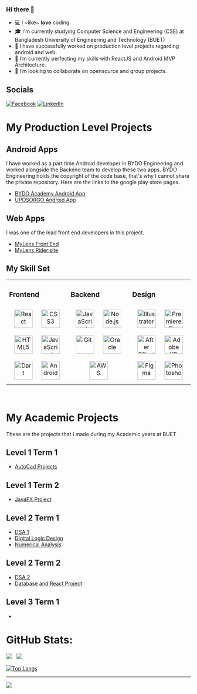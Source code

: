 ### Hi there 👋


- 💻 I ~like~ **love** coding
- 🎓 I'm currently studying Computer Science and Engineering (CSE) at Bangladesh University of Engineering and Technology (BUET)
- 👯 I have successfully worked on production level projects regarding android and web.
- 🌱 I’m currently perfecting my skills with ReactJS and Android MVP Architecture.
- 👯 I’m looking to collaborate on opensource and group projects.


## Socials
[![Facebook](https://img.shields.io/badge/Facebook-%231877F2.svg?logo=Facebook&logoColor=white)](https://www.facebook.com/anupbhowmik21/) [![LinkedIn](https://img.shields.io/badge/LinkedIn-%230077B5.svg?logo=linkedin&logoColor=white)](https://www.linkedin.com/in/anupbhowmik21/) 

# My Production Level Projects
## Android Apps
I have worked as a part time Android developer in BYDO Engineering and worked alongside the Backend team to develop these two apps. BYDO Engineering holds the copyright of the code base, that's why I cannot share the private repository. Here are the links to the google play store pages.
- [BYDO Academy Android App](https://play.google.com/store/apps/details?id=com.suffixit.bydo&hl=en&gl=US)
- [UPOSORGO Android App](https://play.google.com/store/apps/details?id=com.uposorgo.uposorgo&hl=en&gl=US)

## Web Apps
I was one of the lead front end developers in this project.
- [MyLens Front End](https://github.com/Anupznk/myLens-FrontEnd)
- [MyLens Rider site](https://github.com/Anupznk/mylens-rider)


## My Skill Set  
<table><tr><td valign="top" width="33%">

### Frontend  
<div align="center">  
<a href="https://reactjs.org/" target="_blank"><img style="margin: 10px" src="https://profilinator.rishav.dev/skills-assets/react-original-wordmark.svg" alt="React" height="50" /></a>  
<a href="https://www.w3schools.com/css/" target="_blank"><img style="margin: 10px" src="https://profilinator.rishav.dev/skills-assets/css3-original-wordmark.svg" alt="CSS3" height="50" /></a>  
<a href="https://en.wikipedia.org/wiki/HTML5" target="_blank"><img style="margin: 10px" src="https://profilinator.rishav.dev/skills-assets/html5-original-wordmark.svg" alt="HTML5" height="50" /></a>  
<a href="https://www.javascript.com/" target="_blank"><img style="margin: 10px" src="https://profilinator.rishav.dev/skills-assets/javascript-original.svg" alt="JavaScript" height="50" /></a>  
<a href="https://dart.dev/" target="_blank"><img style="margin: 10px" src="https://profilinator.rishav.dev/skills-assets/dartlang-icon.svg" alt="Dart" height="50" /></a>  
<a href="https://www.android.com/intl/en_in/" target="_blank"><img style="margin: 10px" src="https://profilinator.rishav.dev/skills-assets/android-original-wordmark.svg" alt="Android" height="50" /></a>  
</div>

</td><td valign="top" width="33%">



### Backend  
<div align="center">  
<a href="https://www.javascript.com/" target="_blank"><img style="margin: 10px" src="https://profilinator.rishav.dev/skills-assets/javascript-original.svg" alt="JavaScript" height="50" /></a>  
<a href="https://nodejs.org/" target="_blank"><img style="margin: 10px" src="https://profilinator.rishav.dev/skills-assets/nodejs-original-wordmark.svg" alt="Node.js" height="50" /></a>  
<a href="https://github.com/" target="_blank"><img style="margin: 10px" src="https://profilinator.rishav.dev/skills-assets/git-scm-icon.svg" alt="Git" height="50" /></a>  
<a href="https://www.oracle.com/in/index.html" target="_blank"><img style="margin: 10px" src="https://profilinator.rishav.dev/skills-assets/oracle-original.svg" alt="Oracle" height="50" /></a>  
<a href="https://aws.amazon.com/" target="_blank"><img style="margin: 10px" src="https://profilinator.rishav.dev/skills-assets/amazonwebservices-original-wordmark.svg" alt="AWS" height="50" /></a>  
</div>

</td><td valign="top" width="33%">



### Design  
<div align="center">  
<a href="https://www.adobe.com/in/products/illustrator.html" target="_blank"><img style="margin: 10px" src="https://profilinator.rishav.dev/skills-assets/adobe_illustrator-icon.svg" alt="Illustrator" height="50" /></a>  
<a href="https://www.adobe.com/in/products/premiere.html" target="_blank"><img style="margin: 10px" src="https://profilinator.rishav.dev/skills-assets/adobepremierepro.png" alt="Premiere Pro" height="50" /></a>  
<a href="https://www.adobe.com/in/products/aftereffects.html" target="_blank"><img style="margin: 10px" src="https://profilinator.rishav.dev/skills-assets/aftereffects.png" alt="After Effects" height="50" /></a>  
<a href="https://www.adobe.com/in/products/xd.html" target="_blank"><img style="margin: 10px" src="https://profilinator.rishav.dev/skills-assets/adobexd.png" alt="Adobe XD" height="50" /></a>  
<a href="https://www.figma.com/" target="_blank"><img style="margin: 10px" src="https://profilinator.rishav.dev/skills-assets/figma-icon.svg" alt="Figma" height="50" /></a>  
<a href="https://www.adobe.com/in/products/photoshop.html" target="_blank"><img style="margin: 10px" src="https://profilinator.rishav.dev/skills-assets/photoshop-plain.svg" alt="Photoshop" height="50" /></a>  
</div>

</td></tr></table>  

<br/>  

# My Academic Projects
These are the projects that I made during my Academic years at BUET
## Level 1 Term 1
- [AutoCad Projects](https://github.com/Anupznk/AutoCad-Projects)

## Level 1 Term 2
- [JavaFX Project](https://github.com/Anupznk/JavaFX-Project-Car-Dealership)

## Level 2 Term 1
- [DSA 1](https://github.com/Anupznk/DSA-1-CSE-204)
- [Digital Logic Design](https://github.com/Anupznk/Digital-Logic-Design-CSE-206)
- [Numerical Analysis](https://github.com/Anupznk/Numerical-Analysis-CSE-218)

## Level 2 Term 2
- [DSA 2](https://github.com/Anupznk/DSA-2-CSE-208)
- [Database and React Project](https://github.com/Anupznk/BrightMate-Library-Database-Project)

## Level 3 Term 1
- 


# GitHub Stats:
![](https://github-readme-stats.vercel.app/api?username=anupznk&theme=light&hide_border=false&include_all_commits=true&count_private=true)     &nbsp;
![](https://github-readme-streak-stats.herokuapp.com/?user=anupznk&theme=light&hide_border=false)

[![Top Langs](https://github-readme-stats.vercel.app/api/top-langs?username=anupznk&count_private=true&show_icons=true)](https://github.com/anuraghazra/github-readme-stats)

<!-- - Usesless Stats:
## 🏆 GitHub Trophies
![](https://github-profile-trophy.vercel.app/?username=anupznk&theme=darkhub&no-frame=false&no-bg=true&margin-w=4)
-->

---
[![](https://visitcount.itsvg.in/api?id=anupznk&icon=0&color=0)](https://visitcount.itsvg.in)
